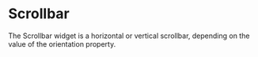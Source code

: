 # Scrollbar

The Scrollbar widget is a horizontal or vertical scrollbar, depending on the value of the orientation property.

